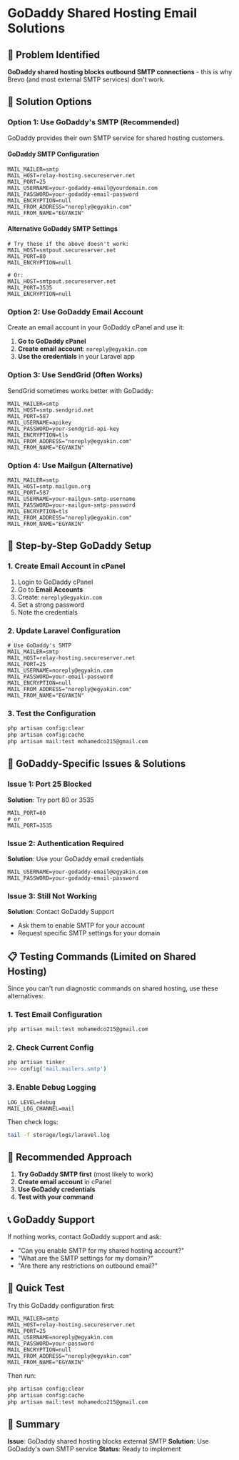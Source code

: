 # GoDaddy Shared Hosting Email Solutions

## 🚨 Problem Identified
**GoDaddy shared hosting blocks outbound SMTP connections** - this is why Brevo (and most external SMTP services) don't work.

## 🎯 **Solution Options**

### Option 1: Use GoDaddy's SMTP (Recommended)
GoDaddy provides their own SMTP service for shared hosting customers.

#### GoDaddy SMTP Configuration
```env
MAIL_MAILER=smtp
MAIL_HOST=relay-hosting.secureserver.net
MAIL_PORT=25
MAIL_USERNAME=your-godaddy-email@yourdomain.com
MAIL_PASSWORD=your-godaddy-email-password
MAIL_ENCRYPTION=null
MAIL_FROM_ADDRESS="noreply@egyakin.com"
MAIL_FROM_NAME="EGYAKIN"
```

#### Alternative GoDaddy SMTP Settings
```env
# Try these if the above doesn't work:
MAIL_HOST=smtpout.secureserver.net
MAIL_PORT=80
MAIL_ENCRYPTION=null

# Or:
MAIL_HOST=smtpout.secureserver.net
MAIL_PORT=3535
MAIL_ENCRYPTION=null
```

### Option 2: Use GoDaddy Email Account
Create an email account in your GoDaddy cPanel and use it:

1. **Go to GoDaddy cPanel**
2. **Create email account**: `noreply@egyakin.com`
3. **Use the credentials** in your Laravel app

### Option 3: Use SendGrid (Often Works)
SendGrid sometimes works better with GoDaddy:

```env
MAIL_MAILER=smtp
MAIL_HOST=smtp.sendgrid.net
MAIL_PORT=587
MAIL_USERNAME=apikey
MAIL_PASSWORD=your-sendgrid-api-key
MAIL_ENCRYPTION=tls
MAIL_FROM_ADDRESS="noreply@egyakin.com"
MAIL_FROM_NAME="EGYAKIN"
```

### Option 4: Use Mailgun (Alternative)
```env
MAIL_MAILER=smtp
MAIL_HOST=smtp.mailgun.org
MAIL_PORT=587
MAIL_USERNAME=your-mailgun-smtp-username
MAIL_PASSWORD=your-mailgun-smtp-password
MAIL_ENCRYPTION=tls
MAIL_FROM_ADDRESS="noreply@egyakin.com"
MAIL_FROM_NAME="EGYAKIN"
```

## 🚀 **Step-by-Step GoDaddy Setup**

### 1. Create Email Account in cPanel
1. Login to GoDaddy cPanel
2. Go to **Email Accounts**
3. Create: `noreply@egyakin.com`
4. Set a strong password
5. Note the credentials

### 2. Update Laravel Configuration
```env
# Use GoDaddy's SMTP
MAIL_MAILER=smtp
MAIL_HOST=relay-hosting.secureserver.net
MAIL_PORT=25
MAIL_USERNAME=noreply@egyakin.com
MAIL_PASSWORD=your-email-password
MAIL_ENCRYPTION=null
MAIL_FROM_ADDRESS="noreply@egyakin.com"
MAIL_FROM_NAME="EGYAKIN"
```

### 3. Test the Configuration
```bash
php artisan config:clear
php artisan config:cache
php artisan mail:test mohamedco215@gmail.com
```

## 🔧 **GoDaddy-Specific Issues & Solutions**

### Issue 1: Port 25 Blocked
**Solution**: Try port 80 or 3535
```env
MAIL_PORT=80
# or
MAIL_PORT=3535
```

### Issue 2: Authentication Required
**Solution**: Use your GoDaddy email credentials
```env
MAIL_USERNAME=your-godaddy-email@egyakin.com
MAIL_PASSWORD=your-godaddy-email-password
```

### Issue 3: Still Not Working
**Solution**: Contact GoDaddy Support
- Ask them to enable SMTP for your account
- Request specific SMTP settings for your domain

## 📋 **Testing Commands (Limited on Shared Hosting)**

Since you can't run diagnostic commands on shared hosting, use these alternatives:

### 1. Test Email Configuration
```bash
php artisan mail:test mohamedco215@gmail.com
```

### 2. Check Current Config
```bash
php artisan tinker
>>> config('mail.mailers.smtp')
```

### 3. Enable Debug Logging
```env
LOG_LEVEL=debug
MAIL_LOG_CHANNEL=mail
```

Then check logs:
```bash
tail -f storage/logs/laravel.log
```

## 🎯 **Recommended Approach**

1. **Try GoDaddy SMTP first** (most likely to work)
2. **Create email account** in cPanel
3. **Use GoDaddy credentials**
4. **Test with your command**

## 📞 **GoDaddy Support**

If nothing works, contact GoDaddy support and ask:
- "Can you enable SMTP for my shared hosting account?"
- "What are the SMTP settings for my domain?"
- "Are there any restrictions on outbound email?"

## 🚀 **Quick Test**

Try this GoDaddy configuration first:

```env
MAIL_MAILER=smtp
MAIL_HOST=relay-hosting.secureserver.net
MAIL_PORT=25
MAIL_USERNAME=noreply@egyakin.com
MAIL_PASSWORD=your-password
MAIL_ENCRYPTION=null
MAIL_FROM_ADDRESS="noreply@egyakin.com"
MAIL_FROM_NAME="EGYAKIN"
```

Then run:
```bash
php artisan config:clear
php artisan config:cache
php artisan mail:test mohamedco215@gmail.com
```

## 🎯 **Summary**

**Issue**: GoDaddy shared hosting blocks external SMTP
**Solution**: Use GoDaddy's own SMTP service
**Status**: Ready to implement
